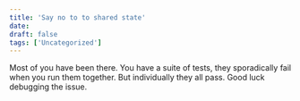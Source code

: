 ```yaml
---
title: 'Say no to to shared state'
date: 
draft: false
tags: ['Uncategorized']
---
```


Most of you have been there. You have a suite of tests, they sporadically fail when you run them together. But individually they all pass. Good luck debugging the issue.